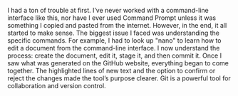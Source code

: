 I had a ton of trouble at first. I’ve never worked with a command-line interface like this, nor have I ever used Command Prompt unless it was something I copied and pasted from the internet.
However, in the end, it all started to make sense. The biggest issue I faced was understanding the specific commands. For example, I had to look up "nano" to learn how to edit a document from the command-line interface.
I now understand the process: create the document, edit it, stage it, and then commit it. Once I saw what was generated on the GitHub website, everything began to come together. 
The highlighted lines of new text and the option to confirm or reject the changes made the tool’s purpose clearer. Git is a powerful tool for collaboration and version control.
